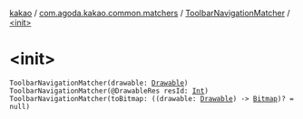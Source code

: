 [kakao](../../index.md) / [com.agoda.kakao.common.matchers](../index.md) / [ToolbarNavigationMatcher](index.md) / [&lt;init&gt;](./-init-.md)

# &lt;init&gt;

`ToolbarNavigationMatcher(drawable: `[`Drawable`](https://developer.android.com/reference/android/graphics/drawable/Drawable.html)`)`
`ToolbarNavigationMatcher(@DrawableRes resId: `[`Int`](https://kotlinlang.org/api/latest/jvm/stdlib/kotlin/-int/index.html)`)`
`ToolbarNavigationMatcher(toBitmap: ((drawable: `[`Drawable`](https://developer.android.com/reference/android/graphics/drawable/Drawable.html)`) -> `[`Bitmap`](https://developer.android.com/reference/android/graphics/Bitmap.html)`)? = null)`